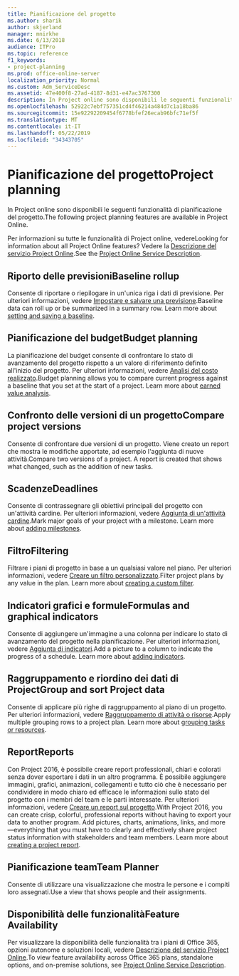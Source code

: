 ```yaml
---
title: Pianificazione del progetto
ms.author: sharik
author: skjerland
manager: mnirkhe
ms.date: 6/13/2018
audience: ITPro
ms.topic: reference
f1_keywords:
- project-planning
ms.prod: office-online-server
localization_priority: Normal
ms.custom: Adm_ServiceDesc
ms.assetid: 47e400f8-27ad-4187-8d31-e47ac3767300
description: In Project online sono disponibili le seguenti funzionalità di pianificazione del progetto.
ms.openlocfilehash: 52922c7ebf757351cd4f46214a484d7c1a18ba86
ms.sourcegitcommit: 15e92292209454f6778bfef26ecab96bfc71ef5f
ms.translationtype: MT
ms.contentlocale: it-IT
ms.lasthandoff: 05/22/2019
ms.locfileid: "34343705"
---
```

# <a name="project-planning"></a><span data-ttu-id="0fb88-103">Pianificazione del progetto</span><span class="sxs-lookup"><span data-stu-id="0fb88-103">Project planning</span></span>

<span data-ttu-id="0fb88-104">In Project online sono disponibili le seguenti funzionalità di pianificazione del progetto.</span><span class="sxs-lookup"><span data-stu-id="0fb88-104">The following project planning features are available in Project Online.</span></span>
  
<span data-ttu-id="0fb88-105">Per informazioni su tutte le funzionalità di Project online, vedere</span><span class="sxs-lookup"><span data-stu-id="0fb88-105">Looking for information about all Project Online features?</span></span> <span data-ttu-id="0fb88-106">Vedere la [Descrizione del servizio Project Online](project-online-service-description.md).</span><span class="sxs-lookup"><span data-stu-id="0fb88-106">See the [Project Online Service Description](project-online-service-description.md).</span></span>
  
## <a name="baseline-rollup"></a><span data-ttu-id="0fb88-107">Riporto delle previsioni</span><span class="sxs-lookup"><span data-stu-id="0fb88-107">Baseline rollup</span></span>
<span data-ttu-id="0fb88-108"><a name="bkmk_Baselinerollup"> </a></span><span class="sxs-lookup"><span data-stu-id="0fb88-108"></span></span>

<span data-ttu-id="0fb88-p102">Consente di riportare o riepilogare in un'unica riga i dati di previsione. Per ulteriori informazioni, vedere [Impostare e salvare una previsione](https://go.microsoft.com/fwlink/p/?LinkId=271346).</span><span class="sxs-lookup"><span data-stu-id="0fb88-p102">Baseline data can roll up or be summarized in a summary row. Learn more about [setting and saving a baseline](https://go.microsoft.com/fwlink/p/?LinkId=271346).</span></span>
  
## <a name="budget-planning"></a><span data-ttu-id="0fb88-111">Pianificazione del budget</span><span class="sxs-lookup"><span data-stu-id="0fb88-111">Budget planning</span></span>
<span data-ttu-id="0fb88-112"><a name="bkmk_Budgetplanning"> </a></span><span class="sxs-lookup"><span data-stu-id="0fb88-112"></span></span>

<span data-ttu-id="0fb88-p103">La pianificazione del budget consente di confrontare lo stato di avanzamento del progetto rispetto a un valore di riferimento definito all'inizio del progetto. Per ulteriori informazioni, vedere [Analisi del costo realizzato](https://go.microsoft.com/fwlink/p/?LinkId=271336).</span><span class="sxs-lookup"><span data-stu-id="0fb88-p103">Budget planning allows you to compare current progress against a baseline that you set at the start of a project. Learn more about [earned value analysis](https://go.microsoft.com/fwlink/p/?LinkId=271336).</span></span>
  
## <a name="compare-project-versions"></a><span data-ttu-id="0fb88-115">Confronto delle versioni di un progetto</span><span class="sxs-lookup"><span data-stu-id="0fb88-115">Compare project versions</span></span>
<span data-ttu-id="0fb88-116"><a name="bkmk_Compareprojectversions"> </a></span><span class="sxs-lookup"><span data-stu-id="0fb88-116"></span></span>

<span data-ttu-id="0fb88-p104">Consente di confrontare due versioni di un progetto. Viene creato un report che mostra le modifiche apportate, ad esempio l'aggiunta di nuove attività.</span><span class="sxs-lookup"><span data-stu-id="0fb88-p104">Compare two versions of a project. A report is created that shows what changed, such as the addition of new tasks.</span></span>
  
## <a name="deadlines"></a><span data-ttu-id="0fb88-119">Scadenze</span><span class="sxs-lookup"><span data-stu-id="0fb88-119">Deadlines</span></span>
<span data-ttu-id="0fb88-120"><a name="bkmk_Deadlines"> </a></span><span class="sxs-lookup"><span data-stu-id="0fb88-120"></span></span>

<span data-ttu-id="0fb88-p105">Consente di contrassegnare gli obiettivi principali del progetto con un'attività cardine. Per ulteriori informazioni, vedere [Aggiunta di un'attività cardine](https://go.microsoft.com/fwlink/p/?LinkId=271339).</span><span class="sxs-lookup"><span data-stu-id="0fb88-p105">Mark major goals of your project with a milestone. Learn more about [adding milestones](https://go.microsoft.com/fwlink/p/?LinkId=271339).</span></span>
  
## <a name="filtering"></a><span data-ttu-id="0fb88-123">Filtro</span><span class="sxs-lookup"><span data-stu-id="0fb88-123">Filtering</span></span>
<span data-ttu-id="0fb88-124"><a name="bkmk_Filtering"> </a></span><span class="sxs-lookup"><span data-stu-id="0fb88-124"></span></span>

<span data-ttu-id="0fb88-p106">Filtrare i piani di progetto in base a un qualsiasi valore nel piano. Per ulteriori informazioni, vedere [Creare un filtro personalizzato](https://go.microsoft.com/fwlink/p/?LinkId=271341).</span><span class="sxs-lookup"><span data-stu-id="0fb88-p106">Filter project plans by any value in the plan. Learn more about [creating a custom filter](https://go.microsoft.com/fwlink/p/?LinkId=271341).</span></span>
  
## <a name="formulas-and-graphical-indicators"></a><span data-ttu-id="0fb88-127">Indicatori grafici e formule</span><span class="sxs-lookup"><span data-stu-id="0fb88-127">Formulas and graphical indicators</span></span>
<span data-ttu-id="0fb88-128"><a name="bkmk_Formulasandgraphicalindicators"> </a></span><span class="sxs-lookup"><span data-stu-id="0fb88-128"></span></span>

<span data-ttu-id="0fb88-p107">Consente di aggiungere un'immagine a una colonna per indicare lo stato di avanzamento del progetto nella pianificazione. Per ulteriori informazioni, vedere [Aggiunta di indicatori](https://go.microsoft.com/fwlink/p/?LinkId=271340).</span><span class="sxs-lookup"><span data-stu-id="0fb88-p107">Add a picture to a column to indicate the progress of a schedule. Learn more about [adding indicators](https://go.microsoft.com/fwlink/p/?LinkId=271340).</span></span>
  
## <a name="group-and-sort-project-data"></a><span data-ttu-id="0fb88-131">Raggruppamento e riordino dei dati di Project</span><span class="sxs-lookup"><span data-stu-id="0fb88-131">Group and sort Project data</span></span>
<span data-ttu-id="0fb88-132"><a name="bkmk_GroupandsortProjectdata"> </a></span><span class="sxs-lookup"><span data-stu-id="0fb88-132"></span></span>

<span data-ttu-id="0fb88-p108">Consente di applicare più righe di raggruppamento al piano di un progetto. Per ulteriori informazioni, vedere [Raggruppamento di attività o risorse](https://go.microsoft.com/fwlink/p/?LinkId=271326).</span><span class="sxs-lookup"><span data-stu-id="0fb88-p108">Apply multiple grouping rows to a project plan. Learn more about [grouping tasks or resources](https://go.microsoft.com/fwlink/p/?LinkId=271326).</span></span>
  
## <a name="reports"></a><span data-ttu-id="0fb88-135">Report</span><span class="sxs-lookup"><span data-stu-id="0fb88-135">Reports</span></span>
<span data-ttu-id="0fb88-136"><a name="bkmk_Reports"> </a></span><span class="sxs-lookup"><span data-stu-id="0fb88-136"></span></span>

<span data-ttu-id="0fb88-p109">Con Project 2016, è possibile creare report professionali, chiari e colorati senza dover esportare i dati in un altro programma. È possibile aggiungere immagini, grafici, animazioni, collegamenti e tutto ciò che è necessario per condividere in modo chiaro ed efficace le informazioni sullo stato del progetto con i membri del team e le parti interessate. Per ulteriori informazioni, vedere [Creare un report sul progetto](https://go.microsoft.com/fwlink/p/?LinkId=271349).</span><span class="sxs-lookup"><span data-stu-id="0fb88-p109">With Project 2016, you can create crisp, colorful, professional reports without having to export your data to another program. Add pictures, charts, animations, links, and more—everything that you must have to clearly and effectively share project status information with stakeholders and team members. Learn more about [creating a project report](https://go.microsoft.com/fwlink/p/?LinkId=271349).</span></span>
  
## <a name="team-planner"></a><span data-ttu-id="0fb88-140">Pianificazione team</span><span class="sxs-lookup"><span data-stu-id="0fb88-140">Team Planner</span></span>
<span data-ttu-id="0fb88-141"><a name="bkmk_TeamPlanner"> </a></span><span class="sxs-lookup"><span data-stu-id="0fb88-141"></span></span>

<span data-ttu-id="0fb88-142">Consente di utilizzare una visualizzazione che mostra le persone e i compiti loro assegnati.</span><span class="sxs-lookup"><span data-stu-id="0fb88-142">Use a view that shows people and their assignments.</span></span> 
  
## <a name="feature-availability"></a><span data-ttu-id="0fb88-143">Disponibilità delle funzionalità</span><span class="sxs-lookup"><span data-stu-id="0fb88-143">Feature Availability</span></span>
<span data-ttu-id="0fb88-144"><a name="bkmk_TeamPlanner"> </a></span><span class="sxs-lookup"><span data-stu-id="0fb88-144"></span></span>

<span data-ttu-id="0fb88-145">Per visualizzare la disponibilità delle funzionalità tra i piani di Office 365, opzioni autonome e soluzioni locali, vedere [Descrizione del servizio Project Online](project-online-service-description.md).</span><span class="sxs-lookup"><span data-stu-id="0fb88-145">To view feature availability across Office 365 plans, standalone options, and on-premise solutions, see [Project Online Service Description](project-online-service-description.md).</span></span>
  


